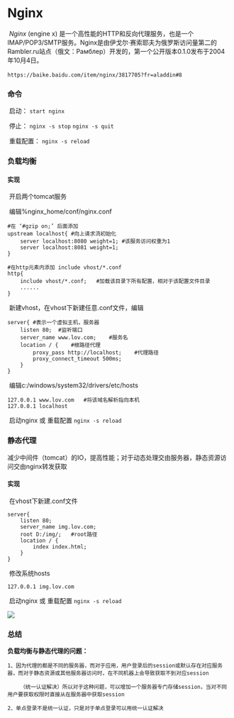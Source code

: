 # Nginx

​	*Nginx* (engine x) 是一个高性能的HTTP和反向代理服务，也是一个IMAP/POP3/SMTP服务。Nginx是由伊戈尔·赛索耶夫为俄罗斯访问量第二的Rambler.ru站点（俄文：Рамблер）开发的，第一个公开版本0.1.0发布于2004年10月4日。 

​	`https://baike.baidu.com/item/nginx/3817705?fr=aladdin#8`

### 命令

​	启动： `start nginx`

​	停止：	`nginx -s stop` `nginx -s quit`

​	重载配置：	`nginx -s reload`

### 负载均衡

#### 实现

​	开启两个tomcat服务

​	编辑%nginx_home/conf/nginx.conf

```shell
#在 ‘#gzip on;’ 后面添加
upstream localhost{	#向上请求流初始化
    server localhost:8080 weight=1;	#该服务访问权重为1
    server localhost:8081 weight=1;
}
```

```shell
#在http元素内添加 include vhost/*.conf
http{
    include vhost/*.conf;	#加载该目录下所有配置，相对于该配置文件目录
    ......
}
```

​	新建vhost，在vhost下新建任意.conf文件，编辑

```shell
server{	#表示一个虚拟主机，服务器
    listen 80;	#监听端口
    server_name www.lov.com;	#服务名
    location / {	#根路径代理
        proxy_pass http://localhost;	#代理路径
        proxy_connect_timeout 500ms;
    }
}
```

​	编辑c:/windows/system32/drivers/etc/hosts

```shell
127.0.0.1 www.lov.com	#将该域名解析指向本机
127.0.0.1 localhost
```

​	启动nginx 或 重载配置		`nginx -s reload`	

### 静态代理

​	减少中间件（tomcat）的IO，提高性能；对于动态处理交由服务器，静态资源访问交由nginx转发获取

#### 实现

​	在vhost下新建.conf文件

```shell
server{
	listen 80;
	server_name img.lov.com;
	root D:/img/;	#root路径
	location / {
		index index.html;
	}
}
```

​	修改系统hosts

```shell
127.0.0.1 img.lov.com
```

​	启动nginx 或 重载配置		`nginx -s reload`	

![](D:\Git_REP\Nginx\conf.png)

### 总结

**负载均衡与静态代理的问题：**

```text
1、因为代理的都是不同的服务器，而对于应用，用户登录后的session或默认存在对应服务器，而对于静态资源或其他服务器访问时，在不同机器上会导致获取不到对应session

	（统一认证解决）所以对于这种问题，可以增加一个服务器专门存储session，当对不同用户要获取权限时直接从在服务器中获取session
```

```text
2、单点登录不是统一认证，只是对于单点登录可以用统一认证解决
```





​	